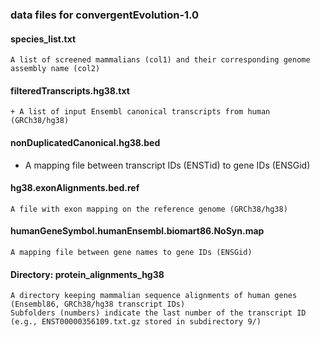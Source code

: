 ### data files for convergentEvolution-1.0

#### species_list.txt
	A list of screened mammalians (col1) and their corresponding genome assembly name (col2)

#### filteredTranscripts.hg38.txt
	+ A list of input Ensembl canonical transcripts from human (GRCh38/hg38)

#### nonDuplicatedCanonical.hg38.bed
 + A mapping file between transcript IDs (ENSTid) to gene IDs (ENSGid)

#### hg38.exonAlignments.bed.ref
	A file with exon mapping on the reference genome (GRCh38/hg38)

#### humanGeneSymbol.humanEnsembl.biomart86.NoSyn.map
	A mapping file between gene names to gene IDs (ENSGid)

#### Directory:	protein_alignments_hg38
	A directory keeping mammalian sequence alignments of human genes (Ensembl86, GRCh38/hg38 transcript IDs)
	Subfolders (numbers) indicate the last number of the transcript ID (e.g., ENST00000356109.txt.gz stored in subdirectory 9/)
